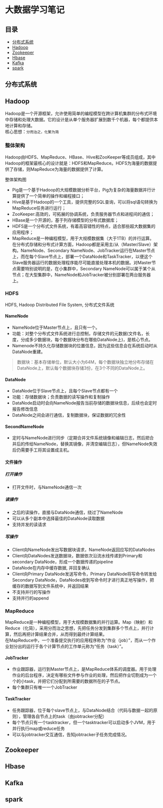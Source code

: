 大数据学习笔记
=============
目录
----
* [分布式系统](#分布式系统)
* [Hadoop](#Hadoop)
* [Zookeeper](#Zookeeper)
* [Hbase](#Hbase)
* [Kafka](#Kafka)
* [spark](#spark)

分布式系统
----------

Hadoop
----------
Hadoop是一个开源框架，允许使用简单的编程模型在跨计算机集群的分布式环境中存储和处理大数据。它的设计是从单个服务器扩展到数千个机器，每个都提供本地计算和存储。<br>
核心思想：`分而治之，化繁为简`<br>
### 整体架构
Hadoop由HDFS、MapReduce、HBase、Hive和ZooKeeper等成员组成，其中Hadoop的框架最核心的设计就是：HDFS和MapReduce。HDFS为海量的数据提供了存储，则MapReduce为海量的数据提供了计算。<br>

整体架构图<br>
* Pig是一个基于Hadoop的大规模数据分析平台，Pig为复杂的海量数据并行计算提供了一个简单的操作和编程接口； 
* Hive是基于Hadoop的一个工具，提供完整的SQL查询，可以将sql语句转换为MapReduce任务进行运行； 
* ZooKeeper:高效的，可拓展的协调系统，负责服务器节点和进程间的通信； 
* HBase是一个开源的，基于列存储模型的分布式数据库； 
* HDFS是一个分布式文件系统，有着高容错性的特点，适合那些超大数据集的应用程序； 
* MapReduce是一种编程模型，用于大规模数据集（大于1TB）的并行运算。
在分布式存储和分布式计算方面，Hadoop都是采用主/从（Master/Slave）架构。NameNode、Secondary NameNode、JobTracker运行在Master节点上，而在每个Slave节点上，部署一个DataNode和TaskTracker，以便这个Slave服务器运行的数据处理程序能尽可能直接处理本机的数据。对Master节点需要特别说明的是，在小集群中，Secondary NameNode可以属于某个从节点；在大型集群中，NameNode和JobTracker被分别部署在两台服务器上。<br>
### HDFS
HDFS, Hadoop Distributed File System, 分布式文件系统<br>
#### NameNode
* NameNode位于Master节点上，且只有一个。
* 功能：对整个分布式文件系统进行总控制，存储文件的元数据(文件名，长度，分成多少数据块，每个数据块分布在哪些DataNode上)，是核心节点。
* Namenode不持久化存储数据块的位置信息，因为这些信息会在系统启动时从DataNode重建。
> 数据块：基本存储单位，默认大小为64M，每个数据块独立地分布存储在DataNode上，默认每个数据块存储3份，在3个不同的DataNode上。
#### DataNode
* DataNode位于Slave节点上，且每个Slave节点都有一个
* 功能：存储数据块；负责数据的读写操作和复制操作
* DataNode启动时会向NameNode报告当前存储的数据块信息，后续也会定时报告修改信息
* DataNode之间会进行通信，复制数据块，保证数据的冗余性
#### SecondNameNode
* 定时与NameNode进行同步（定期合并文件系统镜像和编辑日志，然后把合并后的传给NameNode，替换其镜像，并清空编辑日志），但NameNode失效后仍需要手工将其设置成主机。
#### 文件操作
##### 打开操作
* 打开文件时，与NameNode通信一次
##### 读操作
* 之后的读操作，直接与DataNode通信，绕过了NameNode
* 可以从多个副本中选择最佳的DataNode读取数据
* 支持并发的读请求
##### 写操作
* Client向NameNode发出写数据块请求，NameNode返回应写的DataNodes
* Client向DataNodes发送数据块，数据依次沿流水线传递到Primary和secondary DataNode，形成一个数据传递的pipeline
* DataNode在内存中缓存数据, 并回复确认
* Client向Primary DataNode发送写命令，Primary DataNode将写命令转发给Secondary DataNode，DataNodes收到写命令时才进行真正地写操作，把缓存的数据写到文件系统中，并返回结果
* 不支持并行的写操作
* 支持并行的append
### MapReduce
MapReduce是一种编程模型，用于大规模数据集的并行运算。Map（映射）和Reduce（化简），采用分而治之思想，先把任务分发到集群多个节点上，并行计算，然后再把计算结果合并，从而得到最终计算结果。<br>
在MapReduce中，一个准备提交执行的应用程序称为“作业（job）”，而从一个作业划分出的运行于各个计算节点的工作单元称为“任务（task）”。
#### JobTracker
* 作业跟踪器，运行到Master节点上，是MapReduce体系的调度器。用于处理作业的后台程序，决定有哪些文件参与作业的处理，然后把作业切割成为一个个的小task，并把它们分配到所需要的数据所在的子节点。
* 每个集群只有唯一一个JobTracker
#### TaskTracker
* 任务跟踪器，位于每个slave节点上，与DataNode结合（代码与数据一起的原则），管理各自节点上的task（由jobtracker分配）
* 每个节点只有一个tasktracker，但一个tasktracker可以启动多个JVM，用于并行执行map或reduce任务
* 可以与jobtracker交互通信，告知jobtracker子任务完成情况。

Zookeeper
----------

Hbase
----------

Kafka
----------

spark
----------
